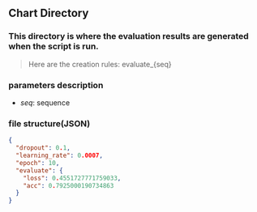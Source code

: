 ## Chart Directory

### This directory is where the evaluation results are generated when the script is run.

> Here are the creation rules: evaluate_{seq}

### parameters description

- _seq_: sequence

### file structure(JSON)

```json
{
  "dropout": 0.1,
  "learning_rate": 0.0007,
  "epoch": 10,
  "evaluate": {
    "loss": 0.4551727771759033,
    "acc": 0.7925000190734863
  }
}
```